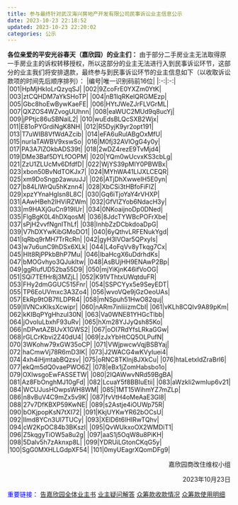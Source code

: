 ```yaml
---
title: 参与最终针对武汉海兴房地产开发有限公司民事诉讼业主信息公示
date: 2023-10-23 22:18:52
updated: 2023-10-23 22:20:02
categories: 公示
---
```

**各位亲爱的平安光谷春天（嘉欣园）的业主们：**
由于部分二手房业主无法取得原一手房业主的诉权转移授权，所以这部分的业主无法进行入到民事诉讼环节，这部分的业主我们将安排退款，最终参与到民事诉讼环节的业主信息如下（以收取诉讼款项的时间先后顺序排列）：
|编号|唯一识别码前16位|
|:-:|:-:|
|001|HpMjHkIoLrQzyqSJ|
|002|9ZcoFrE0YXZm0YtK|
|003|ztCQHDM7aYkSHoTP|
|004|nB1IqRKelQRGMEzp|
|005|Gbc8hoEwBywKaeFE|
|006|HYtJWeZJrFLVGrML|
|007|QXZOS4WZvogUUhnn|
|008|eaWUC2MUd9q8ucYj|
|009|jPPtjc86uSBNaiL2|
|010|wuEdsBLQcSXB2Wjx|
|011|E81oPYGrdiNgK8NH|
|012|R5DyjK9yr2opt191|
|013|T7uWIB8VfWdAZcib|
|014|eFA6uRulABgOxMfU|
|015|nurIaTAWBV9xswSo|
|016|M0fj32AVlOgG4y0y|
|017|PA3A7lZOkbADS39t|
|018|2wDZ4rezE9TvMjd4|
|019|DMe3Baf5DYLfOOPM|
|020|YQm0wUcvxKS3cbLg|
|021|ZzU1ZLUcMv6DfdfD|
|022|WjYS39pMIY0PBWBx|
|023|xbon50BvNdTOKJx7|
|024|MYhWA41LlJXLCEQR|
|025|xm9DoSngp2awuuJJ|
|026|ATjDhXwweIH5E0yn|
|027|b84LlWrQu5hKznn4|
|028|XbCSi3tHBfoFiFlZ|
|029|xpzYYnaHglsn8L8C|
|030|Gq6iTjoYaY4rVHXP|
|031|AAwHBeh2lHViRZWm|
|032|GfVIZYob6NdacH3y|
|033|m9HAXjGuCn919lUr|
|034|0NKoaijnoDp0DNed|
|035|FlgBgK0L4hDXqosM|
|036|8JdcTYWBcPOFrXbe|
|037|sPjH2vvfNgnIThLf|
|038|InhbZzDCbkdoaDpG|
|039|V7hDXYwKibGMoDO1|
|040|6yQthvLRFENukYgd|
|041|lqRbq9rMH7TrRcRn|
|042|gyH3lVOar5QPxyIs|
|043|w7u6unC9hDSx6XLk|
|044|L4oFqVv8yTkqg7Cx|
|045|Hlt8RjPPkbBhP7Mu|
|046|lbaHcgX6uDdrhdKs|
|047|bMOGvhyo3QJukltw|
|048|AsBUjHH9ENAwP2Bp|
|049|ggRIufUD52ba55D9|
|050|mjYiKjnK46ifVoOG|
|051|SQi7TEfHr8j3MZjL|
|052|K91VThtxUWqtduFR|
|053|FHy2dmGGUC515Fnr|
|054|SSPCYyx5e9SeyEDT|
|055|TP6EoUVmxc3A3Zo4|
|056|wvoVQe9jGzOeoUAs|
|057|EkRp9tOB7flLDPR4|
|058|mNSpuh51HwO82quj|
|059|llVNCxKIksXcwipr|
|060|nARm7inliiizmCbI|
|061|vKLh8CQIv9A89pKm|
|062|kKIBqPYgHhzuI30N|
|063|Va0WNE81YHGcTlbb|
|064|jOvoIuLbxhF93uRv|
|065|hXm28YJJyQsh85Ko|
|066|nDPwtAZBUvX1GWS2|
|067|oOI7RdYfsLRkaGGw|
|068|rGLCrKbvi2Z40dU4|
|069|zJxYbHtCQ5OLPufN|
|070|3WKohw79xGW35oCP|
|071|VWjpwcwVqjBSBYaj|
|072|haCmwVj78R6mD3IK|
|073|J2WACG4wKVyIuei4|
|074|4xh4iHjmtabBQzsv|
|075|oRNC8TKlnj8JXkCu|
|076|htaLetxIdZraBrl6|
|077|ekQm5dQ0vaePWO6Z|
|078|eBx1jZomHabsbo1o|
|079|OXlwsgoEwFASSETW|
|080|2IQAWwvNRd59BgBA|
|081|Az8FbOnghMJ10gFd|
|082|LcuaY5f8BBIuEtii|
|083|aWzkIi2wmIup6v21|
|084|WCUJusHOwpsWH8WM|
|085|1MT15WihmYZ7mZLp|
|086|n8vBuV4C9mZx5v9K|
|087|fvVtH4oMeAaE3Gl8|
|088|27v7DfKBXP59KwNE|
|089|s2Astje4iOUWp75R|
|090|bOKjpopKsN7tXI72|
|091|KkjUYKwYR62bOCsU|
|092|Ilmd8YCn3Ul7TUCy|
|093|XElD6t6lHIRwTQhv|
|094|cW2KpOC84b3BKszI|
|095|QvWUkxoOX2WMDiT1|
|096|Z5kqgyTiOW5a8u2g|
|097|aaS1j5OqW8u8PiKH|
|098|5Dalv5h7zAknxp8L|
|099|YDRUiLGtonCKqG5y|
|100|SgG0MXHLLGdpXF54|
|101|0myUEagrXQomDFg9|

<p align="right">嘉欣园商改住维权小组</p>
<p align="right">2023年10月23日</p>

<font color="blue">重要链接：</font>
[告嘉欣园全体业主书](/2022/05/11/告嘉欣园全体业主书)
[业主疑问解答](/2022/01/31/业主疑问解答)
[众筹款收款情况](/2022/02/23/众筹款收款情况/)
[众筹款使用明细](/2022/03/05/众筹款使用明细/)